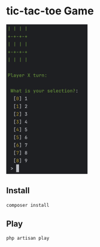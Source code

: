 # tic-tac-toe Game

<img src="images/game-play.png" alt="game play screenshot" style="height: 400px;"/>

## Install

```bash
composer install
```

## Play

```bash
php artisan play
```
